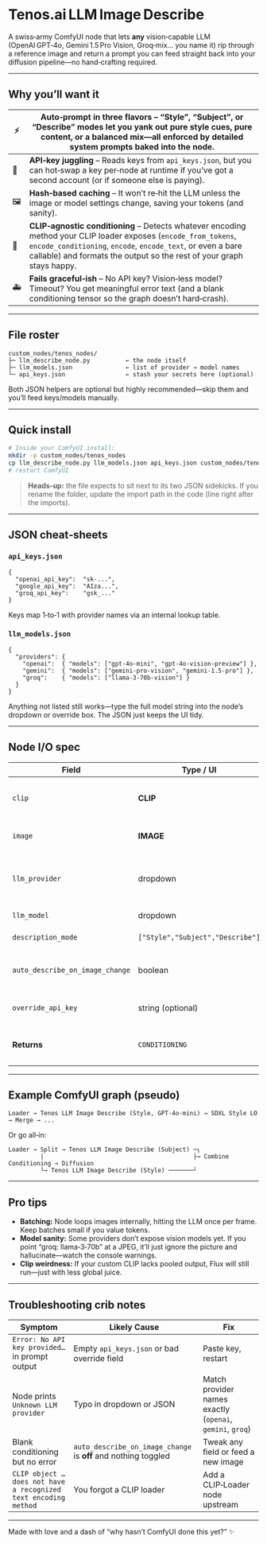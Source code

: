 # Tenos.ai LLM Image Describe

A swiss‑army ComfyUI node that lets **any** vision‑capable LLM (OpenAI GPT‑4o, Gemini 1.5 Pro Vision, Groq‑mix… you name it) rip through a reference image and return a prompt you can feed straight back into your diffusion pipeline—no hand‑crafting required.&#x20;

---

## Why you’ll want it

| ⚡   | **Auto‑prompt in three flavors** – “Style”, “Subject”, or “Describe” modes let you yank out pure style cues, pure content, or a balanced mix—all enforced by detailed system prompts baked into the node.                                                 |
| --- | --------------------------------------------------------------------------------------------------------------------------------------------------------------------------------------------------------------------------------------------------------- |
| 🔑  | **API‑key juggling** – Reads keys from `api_keys.json`, but you can hot‑swap a key per‑node at runtime if you’ve got a second account (or if someone else is paying).                                                                                     |
| 🖼️ | **Hash‑based caching** – It won’t re‑hit the LLM unless the image or model settings change, saving your tokens (and sanity).                                                                                                                              |
| 🧩  | **CLIP‑agnostic conditioning** – Detects whatever encoding method your CLIP loader exposes (`encode_from_tokens`, `encode_conditioning`, `encode`, `encode_text`, or even a bare callable) and formats the output so the rest of your graph stays happy.  |
| 🚑  | **Fails graceful‑ish** – No API key? Vision‑less model? Timeout? You get meaningful error text (and a blank conditioning tensor so the graph doesn’t hard‑crash).                                                                                         |

---

## File roster

```
custom_nodes/tenos_nodes/
├─ llm_describe_node.py          ← the node itself
├─ llm_models.json               ← list of provider → model names
└─ api_keys.json                 ← stash your secrets here (optional)
```

Both JSON helpers are optional but highly recommended—skip them and you’ll feed keys/models manually.&#x20;

---

## Quick install

```bash
# Inside your ComfyUI install:
mkdir -p custom_nodes/tenos_nodes
cp llm_describe_node.py llm_models.json api_keys.json custom_nodes/tenos_nodes/
# restart ComfyUI
```

> **Heads‑up:** the file expects to sit next to its two JSON sidekicks. If you rename the folder, update the import path in the code (line right after the imports).&#x20;

---

## JSON cheat‑sheets

### `api_keys.json`

```jsonc
{
  "openai_api_key":  "sk‑...",
  "google_api_key":  "AIza...",
  "groq_api_key":    "gsk_..."
}
```

Keys map 1‑to‑1 with provider names via an internal lookup table.&#x20;

### `llm_models.json`

```jsonc
{
  "providers": {
    "openai":  { "models": ["gpt-4o-mini", "gpt-4o-vision-preview"] },
    "gemini":  { "models": ["gemini-pro-vision", "gemini-1.5-pro"] },
    "groq":    { "models": ["llama-3-70b-vision"] }
  }
}
```

Anything not listed still works—type the full model string into the node’s dropdown or override box. The JSON just keeps the UI tidy.&#x20;

---

## Node I/O spec

| **Field**                       | **Type / UI**                    | **Description**                                                         |
| ------------------------------- | -------------------------------- | ----------------------------------------------------------------------- |
| `clip`                          | **CLIP**                         | Your text encoder. The node figures out how to talk to it.              |
| `image`                         | **IMAGE**                        | 4‑D tensor `(B,H,W,C)` from any loader.                                 |
| `llm_provider`                  | dropdown                         | Values sourced from `llm_models.json`; `"None"` skips the call.         |
| `llm_model`                     | dropdown                         | `"provider: model"` strings; editable.                                  |
| `description_mode`              | `["Style","Subject","Describe"]` | System‑prompt preset.                                                   |
| `auto_describe_on_image_change` | boolean                          | If **false**, you must nudge the node (toggle a field) to refresh.      |
| `override_api_key`              | string (optional)                | Beats whatever’s in `api_keys.json` for this one call.                  |
| **Returns**                     | `CONDITIONING`                   | List `[[embeddings, {"pooled_output": pooled}]]` ready for SDXL / Flux. |

---

## Example ComfyUI graph (pseudo)

```
Loader → Tenos LLM Image Describe (Style, GPT‑4o‑mini) → SDXL Style LO → Merge → ...
```

Or go all‑in:

```
Loader → Split → Tenos LLM Image Describe (Subject) ─┐
         |                                          ├→ Combine Conditioning → Diffusion
         └→ Tenos LLM Image Describe (Style) ───────┘
```

---

## Pro tips

* **Batching:** Node loops images internally, hitting the LLM once per frame. Keep batches small if you value tokens.
* **Model sanity:** Some providers don’t expose vision models yet. If you point “groq: llama‑3‑70b” at a JPEG, it’ll just ignore the picture and hallucinate—watch the console warnings.&#x20;
* **Clip weirdness:** If your custom CLIP lacks pooled output, Flux will still run—just with less global juice.

---

## Troubleshooting crib notes

| Symptom                                                         | Likely Cause                                                   | Fix                                                       |
| --------------------------------------------------------------- | -------------------------------------------------------------- | --------------------------------------------------------- |
| `Error: No API key provided…` in prompt output                  | Empty `api_keys.json` or bad override field                    | Paste key, restart                                        |
| Node prints `Unknown LLM provider`                              | Typo in dropdown or JSON                                       | Match provider names exactly (`openai`, `gemini`, `groq`) |
| Blank conditioning but no error                                 | `auto_describe_on_image_change` is **off** and nothing toggled | Tweak any field or feed a new image                       |
| `CLIP object … does not have a recognized text encoding method` | You forgot a CLIP loader                                       | Add a CLIP‑Loader node upstream                           |

---

Made with love and a dash of “why hasn’t ComfyUI done this yet?” ✨
